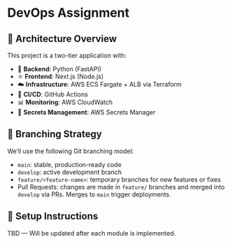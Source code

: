 # DevOps Assignment

## 📌 Architecture Overview

This project is a two-tier application with:
- 🐍 **Backend**: Python (FastAPI)
- ⚛️ **Frontend**: Next.js (Node.js)
- ☁️ **Infrastructure**: AWS ECS Fargate + ALB via Terraform
- 🔁 **CI/CD**: GitHub Actions
- 📊 **Monitoring**: AWS CloudWatch
- 🔐 **Secrets Management**: AWS Secrets Manager

## 🌿 Branching Strategy

We’ll use the following Git branching model:

- `main`: stable, production-ready code
- `develop`: active development branch
- `feature/<feature-name>`: temporary branches for new features or fixes
- Pull Requests: changes are made in `feature/` branches and merged into `develop` via PRs. Merges to `main` trigger deployments.

## 🧪 Setup Instructions

TBD — Will be updated after each module is implemented.

